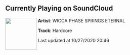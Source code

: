 ## Currently Playing on SoundCloud

[<img align="left" width="100" src="https://i1.sndcdn.com/artworks-JAobKwWP63ZY-0-t50x50.jpg">](https://soundcloud.com/wiccaphasespringseternal/hardcore)

**Artist**: WICCA PHASE SPRINGS ETERNAL 

**Track**: Hardcore

Last updated at 10/27/2020 20:46
